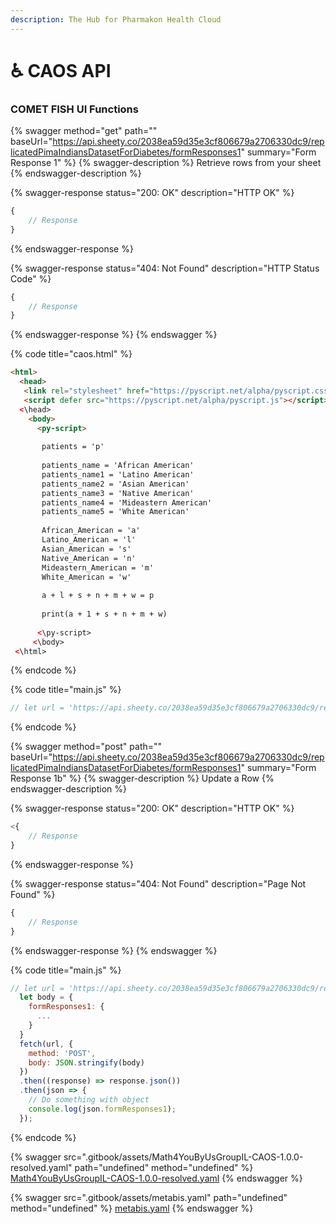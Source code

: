 ```yaml
---
description: The Hub for Pharmakon Health Cloud
---
```


# ♿ CAOS API

### COMET FISH UI Functions

{% swagger method="get" path="" baseUrl="https://api.sheety.co/2038ea59d35e3cf806679a2706330dc9/replicatedPimaIndiansDatasetForDiabetes/formResponses1" summary="Form Response 1" %}
{% swagger-description %}
Retrieve rows from your sheet
{% endswagger-description %}

{% swagger-response status="200: OK" description="HTTP OK" %}
```javascript
{
    // Response
}
```
{% endswagger-response %}

{% swagger-response status="404: Not Found" description="HTTP Status Code" %}
```javascript
{
    // Response
}
```
{% endswagger-response %}
{% endswagger %}

{% code title="caos.html" %}
```html
<html>
  <head>
   <link rel="stylesheet" href="https://pyscript.net/alpha/pyscript.css" />
   <script defer src="https://pyscript.net/alpha/pyscript.js"></script>
  <\head>
    <body>
      <py-script>
      
       patients = 'p'
       
       patients_name = 'African American'
       patients_name1 = 'Latino American'
       patients_name2 = 'Asian American'
       patients_name3 = 'Native American'
       patients_name4 = 'Mideastern American'
       patients_name5 = 'White American'
       
       African_American = 'a'
       Latino_American = 'l'
       Asian_American = 's'
       Native_American = 'n'
       Mideastern_American = 'm'
       White_American = 'w'
       
       a + l + s + n + m + w = p
       
       print(a + 1 + s + n + m + w)
       
      <\py-script>
     <\body>
 <\html>

```
{% endcode %}

{% code title="main.js" %}
```javascript
// let url = 'https://api.sheety.co/2038ea59d35e3cf806679a2706330dc9/replicatedPimaIndiansDatasetForDiabetes/formResponses1';fetch(url).then((response) => response.json()).then(json => {  // Do something with the data  console.log(json.formResponses1S);});

```
{% endcode %}

{% swagger method="post" path="" baseUrl="https://api.sheety.co/2038ea59d35e3cf806679a2706330dc9/replicatedPimaIndiansDatasetForDiabetes/formResponses1" summary="Form Response 1b" %}
{% swagger-description %}
Update a Row
{% endswagger-description %}

{% swagger-response status="200: OK" description="HTTP OK" %}
```javascript
<{
    // Response
}
```
{% endswagger-response %}

{% swagger-response status="404: Not Found" description="Page Not Found" %}
```javascript
{
    // Response
}
```
{% endswagger-response %}
{% endswagger %}

{% code title="main.js" %}
```javascript
// let url = 'https://api.sheety.co/2038ea59d35e3cf806679a2706330dc9/replicatedPimaIndiansDatasetForDiabetes/formResponses1';
  let body = {
    formResponses1: {
      ...
    }
  }
  fetch(url, {
    method: 'POST',
    body: JSON.stringify(body)
  })
  .then((response) => response.json())
  .then(json => {
    // Do something with object
    console.log(json.formResponses1);
  });
```
{% endcode %}

{% swagger src=".gitbook/assets/Math4YouByUsGroupIL-CAOS-1.0.0-resolved.yaml" path="undefined" method="undefined" %}
[Math4YouByUsGroupIL-CAOS-1.0.0-resolved.yaml](.gitbook/assets/Math4YouByUsGroupIL-CAOS-1.0.0-resolved.yaml)
{% endswagger %}

{% swagger src=".gitbook/assets/metabis.yaml" path="undefined" method="undefined" %}
[metabis.yaml](.gitbook/assets/metabis.yaml)
{% endswagger %}
